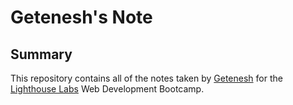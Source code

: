# Getenesh's Note

## Summary 

This repository contains all of the notes taken by [Getenesh](https://github.com/get-guta) for the [Lighthouse Labs](https://www.lighthouselabs.ca/) Web Development Bootcamp.